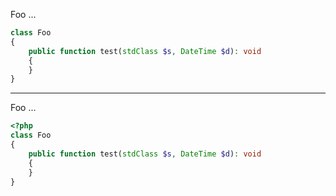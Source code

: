 Foo ...

```php
class Foo
{
    public function test(stdClass $s, DateTime $d): void
    {
    }
}
```
-----
Foo ...

```php
<?php
class Foo
{
    public function test(stdClass $s, DateTime $d): void
    {
    }
}
```
